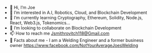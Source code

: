 - 👋 Hi, I’m Joe
- 👀 I’m interested in A.I, Robotics, Cloud, and Blockchain Development
- 🌱 I’m currently learning Cryptography, Ethereum, Solidity, Node.js, React, Web3.js, Tokenomics...
- 💞️ I’m looking to collaborate on Blockchain Development
- 📫 How to reach me Jsmithrovitch118@Gmail.com
- 🤯 Facts about me - I am a Welding Engineer and a former business owner <https://www.facebook.com/NotYourAverageJoesWelding>
